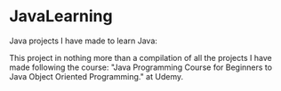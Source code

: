 # JavaLearning
Java projects I have made to learn Java:

This project in nothing more than a compilation of all the projects I have made following the course:
"Java Programming Course for Beginners to Java Object Oriented Programming." at Udemy.
